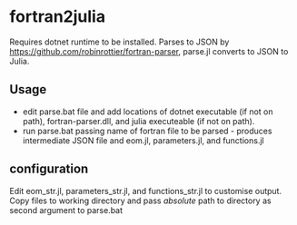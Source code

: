 # fortran2julia

Requires dotnet runtime to be installed. Parses to JSON by https://github.com/robinrottier/fortran-parser, parse.jl converts to JSON to Julia.

## Usage
- edit parse.bat file and add locations of dotnet executable (if not on path), fortran-parser.dll, and julia executeable (if not on path).
- run parse.bat passing name of fortran file to be parsed - produces intermediate JSON file and eom.jl, parameters.jl, and functions.jl

## configuration
Edit eom_str.jl, parameters_str.jl, and functions_str.jl to customise output. Copy files to working directory and pass _absolute_ path to directory as second argument to parse.bat
